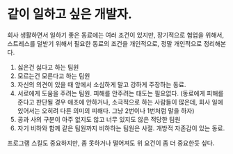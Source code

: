 # 같이 일하고 싶은 개발자.

회사 생활하면서 일하기 좋은 동료에는 여러 조건이 있지만, 장기적으로 협업을 위해서, 스트레스를 덜받기 위해서 필요한 동료의 조건을 개인적으로, 정말 개인적으로 정리해본다.

1. 싫은건 싫다고 하는 팀원
2. 모르는건 모른다고 하는 팀원
3. 자신의 의견이 있을 때 앞에서 소심하게 말고 강하게 주장하는 동료.
4. 서로에게 도움을 주려는 팀원. 피해를 안주려는 태도는 필요없다. (동료에게 피해를 준다고 판단될 경우 애초에 안하거나, 소극적으로 하는 사람들이 많은데, 회사 일에 있어서는 오히려 다른 의미의 피해다. 그냥 2번이나 1번처럼 말을 하자)
5. 공과 사의 구분이 아주 없지도 않고 너무 있지도 않은 적당한 팀원
6. 자기 비하와 함께 같은 팀원까지 비하하는 팀원은 사절. 개방적 자존감이 있는 동료.

프로그램 스킬도 중요하지만, 좀 못하거나 떨어져도 위 요건이 좀 더 중요한듯 싶다.
